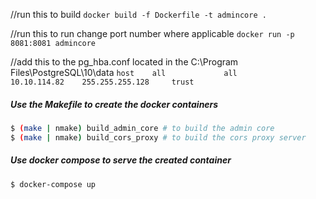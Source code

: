 //run this to build
`docker build -f Dockerfile -t admincore .`

//run this to run change port number where applicable
`docker run -p 8081:8081 admincore`


//add this to the pg_hba.conf located in the C:\Program Files\PostgreSQL\10\data
`host    all             all             10.10.114.82    255.255.255.128     trust`


##### Use the Makefile to create the docker containers
```sh
$ (make | nmake) build_admin_core # to build the admin core
$ (make | nmake) build_cors_proxy # to build the cors proxy server
```

##### Use docker compose to serve the created container
```sh
$ docker-compose up
```

